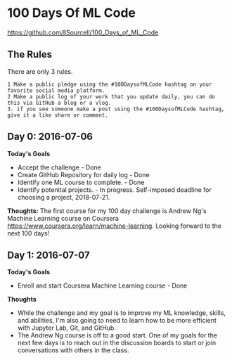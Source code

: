 # 100 Days Of ML Code
https://github.com/llSourcell/100_Days_of_ML_Code

## The Rules
There are only 3 rules.

    1 Make a public pledge using the #100DaysofMLCode hashtag on your favorite social media platform.
    2 Make a public log of your work that you update daily, you can do this via GitHub a blog or a vlog.
    3. if you see someone make a post using the #100DaysofMLCode hashtag, give it a like share or comment.

## Day 0: 2016-07-06


**Today's Goals**

 * Accept the challenge - Done
 * Create GitHub Repository for daily log - Done
 * Identify one ML course to complete. - Done
 * Identify potenital projects.  - In progress.  Self-imposed deadline for choosing a project, 2018-07-21.  

**Thoughts:** The first course for my 100 day challenge is Andrew Ng's Machine Learning course on Coursera https://www.coursera.org/learn/machine-learning.  Looking forward to the next 100 days!

## Day 1: 2016-07-07


**Today's Goals**
 * Enroll and start Coursera Machine Learning course - Done

**Thoughts**
 * While the challenge and my goal is to improve my ML knowledge, skills, and abilities, I'm also going to need to learn how to be more efficient with Jupyter Lab, Git, and GitHub.
 * The Andrew Ng course is off to a good start.  One of my goals for the next few days is to reach out in the discussion boards to start or join conversations with others in the class.